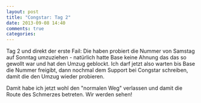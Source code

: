 ```yaml
---
layout: post
title: "Congstar: Tag 2"
date: 2013-09-08 14:40
comments: true
categories:
---
```

Tag 2 und direkt der erste Fail: Die haben probiert die Nummer von Samstag auf Sonntag umzuziehen - natürlich hatte Base keine Ahnung das das so gewollt war und hat den Umzug geblockt. Ich darf jetzt also warten bis Base die Nummer freigibt, dann nochmal dem Support bei Congstar schreiben, damit die den Umzug wieder probieren.

Damit habe ich jetzt wohl den "normalen Weg" verlassen und damit die Route des Schmerzes betreten. Wir werden sehen!